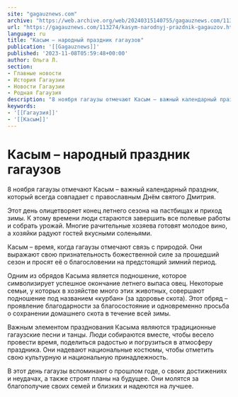 ```yaml
---
site: "gagauznews.com"
archive: "https://web.archive.org/web/20240315140755/gagauznews.com/113274/kasym-narodnyj-prazdnik-gagauzov.html"
url: "https://gagauznews.com/113274/kasym-narodnyj-prazdnik-gagauzov.html"
language: ru
title: "Касым – народный праздник гагаузов"
publication: '[[Gagauznews]]'
published: '2023-11-08T05:59:48+00:00'
author: Ольга Л.
section:
- Главные новости
- История Гагаузии
- Новости Гагаузии
- Родная Гагаузия
description: "8 ноября гагаузы отмечают Касым – важный календарный праздник, который всегда совпадает с православным Днём святого Дмитрия. Этот день олицетворяет конец летнего сезона на пастбищах и приход зимы. К этому времени люди стараются завершить все полевые работы и собрать урожай. Многие рачительные хозяева готовят молодое вино, а хозяйки радуют гостей вкусными соленьями. Касым – время, когда гагаузы отмечают связь с природой. Они выражают свою признательность божественной силе за прошедший сезон и просят её о благословении на предстоящий зимний период. Одним из обрядов Касыма является подношение, которое символизирует успешное окончание летнего выпаса овец. Некоторые семьи, у которых в хозяйстве много этих […]"
keywords:
- '[[Гагаузия]]'
- '[[Касым]]'
---
```


# Касым – народный праздник гагаузов

8 ноября гагаузы отмечают Касым – важный календарный праздник, который всегда совпадает с православным Днём святого Дмитрия.

Этот день олицетворяет конец летнего сезона на пастбищах и приход зимы. К этому времени люди стараются завершить все полевые работы и собрать урожай. Многие рачительные хозяева готовят молодое вино, а хозяйки радуют гостей вкусными соленьями.

Касым – время, когда гагаузы отмечают связь с природой. Они выражают свою признательность божественной силе за прошедший сезон и просят её о благословении на предстоящий зимний период.

Одним из обрядов Касыма является подношение, которое символизирует успешное окончание летнего выпаса овец. Некоторые семьи, у которых в хозяйстве много этих животных, совершают подношение под названием «курбан» (за здоровье скота). Этот обряд – проявление благодарности за благосостояние и одновременно просьба о сохранении домашнего скота в течение всей зимы.

Важным элементом празднования Касыма являются традиционные гагаузские песни и танцы. Люди собираются вместе, чтобы весело провести время, поделиться радостью и погрузиться в атмосферу праздника. Они надевают национальные костюмы, чтобы отметить свою культурную и национальную принадлежность.

В этот день гагаузы вспоминают о прошлом годе, о своих достижениях и неудачах, а также строят планы на будущее. Они молятся за благополучие своих семей и близких и надеются на лучшее.